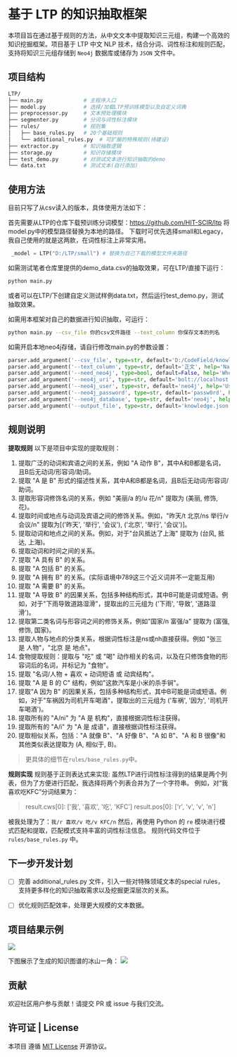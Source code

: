 # 基于 LTP 的知识抽取框架

本项目旨在通过基于规则的方法，从中文文本中提取知识三元组，构建一个高效的知识挖掘框架。项目基于 LTP 中文 NLP 技术，结合分词、词性标注和规则匹配，支持将知识三元组存储到 `Neo4j` 数据库或储存为 `JSON` 文件中。

## 项目结构
```bash
LTP/
├── main.py             # 主程序入口
├── model.py            # 选择/加载LTP预训练模型以及自定义词典
├── preprocessor.py     # 文本预处理模块
├── segmenter.py        # 分词与词性标注模块
├── rules/              # 规则集
│   ├── base_rules.py   # 20个基础规则
│   └── additional_rules.py  # 可扩展的特殊规则(待建设)
├── extractor.py        # 知识抽取逻辑
├── storage.py          # 知识存储模块
├── test_demo.py        # 对测试文本进行知识抽取的demo
└── data.txt            # 测试文本(自行添加)
```
## 使用方法
目前只写了从csv读入的版本，具体使用方法如下：

首先需要从LTP的仓库下载预训练分词模型：https://github.com/HIT-SCIR/ltp
将model.py中的模型路径替换为本地的路径。
下载时可优先选择small和Legacy，我自己使用的就是这两款，在词性标注上非常实用。

```python
 _model = LTP("D:/LTP/small") # 替换为自己下载的模型文件夹路径
 ```
如需测试笔者仓库里提供的demo_data.csv的抽取效果，可在LTP/直接下运行：
```bash
python main.py
```
或者可以在LTP/下创建自定义测试样例data.txt，然后运行test_demo.py，测试抽取效果。

如需用本框架对自己的数据进行知识抽取，可运行：
```bash
python main.py --csv_file 你的csv文件路径 --text_column 你保存文本的列名
```
如需开启本地neo4j存储，请自行修改main.py的参数设置：
```python
parser.add_argument('--csv_file', type=str, default='D:/CodeField/knowledge_extraction/demo_data.csv', help='Path to the CSV file.')
parser.add_argument('--text_column', type=str, default='正文', help='Name of the column containing text.')
parser.add_argument('--need_neo4j', type=bool, default=False, help='Whether to save the results to Neo4j database.')
parser.add_argument('--neo4j_uri', type=str, default='bolt://localhost:7687', help='URI for the Neo4j database.')
parser.add_argument('--neo4j_user', type=str, default='neo4j', help='Username for the Neo4j database.')
parser.add_argument('--neo4j_password', type=str, default='passw0rd', help='Password for the Neo4j database.')
parser.add_argument('--neo4j_database', type=str, default='neo4j', help='Database name for the Neo4j database.')
parser.add_argument('--output_file', type=str, default='knowledge.json', help='Output file to save the results.')
```
## 规则说明
**提取规则**
以下是项目中实现的提取规则：
1. 提取广泛的动词和宾语之间的关系，例如 "A 动作 B"，其中A和B都是名词，且B后无动词/形容词/助词。
2. 提取 "A 是 B" 形式的描述性关系，其中A和B都是名词，且B后无动词/形容词/助词。
3. 提取形容词修饰名词的关系，例如 "美丽/a 的/u 花/n" 提取为 (美丽, 修饰, 花)。
4. 提取时间或地点与动词及宾语之间的修饰关系。例如，"昨天/t 北京/ns 举行/v 会议/n" 提取为[('昨天', '举行', '会议'), ('北京', '举行', '会议')]。
5. 提取动词和地点之间的关系。例如，对于"台风抵达了上海" 提取为 (台风, 抵达, 上海)。
6. 提取动词和时间之间的关系。
7. 提取 "A 具有 B" 的关系。
8. 提取 "A 包括 B" 的关系。
9. 提取 "A 拥有 B" 的关系。(实际语境中789这三个近义词并不一定能互用)
10. 提取 "A 需要 B" 的关系。
11. 提取 "A 导致 B" 的因果关系，包括多种结构形式，其中B可能是词或短语。例如，对于"下雨导致道路湿滑"，提取出的三元组为 ('下雨', '导致', '道路湿滑')。
12. 提取第二类名词与形容词之间的修饰关系，例如"国家/n 富强/a" 提取为 (富强, 修饰, 国家)。
13. 提取人物与地点的分类关系，根据词性标注是ns或nh直接获得。例如 "张三 是 人物"，"北京 是 地点"。
14. 食物提取规则：提取与 "吃" 或 "喝" 动作相关的名词，以及在只修饰食物的形容词后的名词，并标记为 "食物"。
15. 提取 "名词/人物 + 喜欢 + 动词短语 或 动宾结构"。
16. 提取 "A 是 B 的 C" 结构，例如"这款汽车是小米的杀手锏"。
17. 提取"A 因为 B" 的因果关系，包括多种结构形式，其中B可能是词或短语。例如，对于"车祸因为司机开车喝酒"，提取出的三元组为 ('车祸', '因为', '司机开车喝酒')。
18. 提取所有的 "A/ni" 为 "A 是 机构"，直接根据词性标注获得。
19. 提取所有的 "A/i" 为 "A 是 成语"，直接根据词性标注获得。
20. 提取相似关系，包括："A 就像 B"、"A 好像 B"、"A 如 B"、"A 和 B 很像"和其他类似表达提取为 (A, 相似于, B)。

> 更具体的细节在`rules/base_rules.py`中。

**规则实现**
规则基于正则表达式来实现:
虽然LTP进行词性标注得到的结果是两个列表，但为了方便进行匹配，我选择将两个列表合并为了一个字符串。
例如，对“我喜欢吃KFC”分词结果为：
> result.cws[0]: ['我', '喜欢', '吃', 'KFC']
> result.pos[0]: ['r', 'v', 'v', 'n']

被我处理为了：`我/r 喜欢/v 吃/v KFC/n`
然后，再使用 Python 的 `re` 模块进行模式匹配和提取，匹配模式支持丰富的词性标注信息。
规则代码文件位于 `rules/base_rules.py` 中。


## 下一步开发计划
- [ ] 完善 additional_rules.py 文件，引入一些对特殊领域文本的special rules，支持更多样化的知识抽取需求以及挖掘更深层次的关系。

- [ ] 优化规则匹配效率，处理更大规模的文本数据。

## 项目结果示例
<img src="https://picbed.octalzhihao.top/img/temp.gif">

下图展示了生成的知识图谱的冰山一角：
<img src="https://picbed.octalzhihao.top/img/temp2.gif">

## 贡献
欢迎社区用户参与贡献！请提交 PR 或 issue 与我们交流。

## 许可证 | License
本项目 遵循 [MIT License](https://github.com/octal-zhihao/MagiLearn/blob/main/LICENSE) 开源协议。